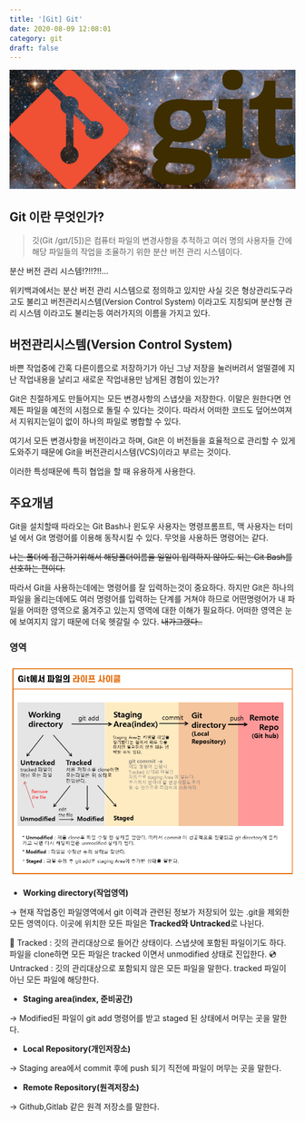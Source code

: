 ```yaml
---
title: '[Git] Git'
date: 2020-08-09 12:08:01
category: git
draft: false
---
```


![](./images/git_galaxy.png)

## Git 이란 무엇인가?

> 깃(Git /ɡɪt/[5])은 컴퓨터 파일의 변경사항을 추적하고 여러 명의 사용자들 간에 해당 파일들의 작업을 조율하기 위한 분산 버전 관리 시스템이다.

분산 버전 관리 시스템!?!!?!!...

위키백과에서는 분산 버전 관리 시스템으로 정의하고 있지만 사실 깃은 형상관리도구라고도 불리고 버전관리시스템(Version Control System) 이라고도 지칭되며 분산형 관리 시스템 이라고도 불리는등 여러가지의 이름을 가지고 있다.

## 버전관리시스템(Version Control System)

바쁜 작업중에 간혹 다른이름으로 저장하기가 아닌 그냥 저장을 눌러버려서 얼떨결에 지난 작업내용을 날리고 새로운 작업내용만 남게된 경험이 있는가?

Git은 친절하게도 만들어지는 모든 변경사항의 스냅샷을 저장한다. 이말은 원한다면 언제든 파일을 예전의 시점으로 돌릴 수 있다는 것이다. 따라서 어떠한 코드도 덮어쓰여져서 지워지는일이 없이 하나의 파일로 병합할 수 있다.

여기서 모든 변경사항을 버전이라고 하며, Git은 이 버전들을 효율적으로 관리할 수 있게 도와주기 때문에 Git을 버전관리시스템(VCS)이라고 부르는 것이다.

이러한 특성때문에 특히 협업을 할 때 유용하게 사용한다.

## 주요개념

Git을 설치할때 따라오는 Git Bash나 윈도우 사용자는 명령프롬프트, 맥 사용자는 터미널 에서 Git 명령어를 이용해 동작시킬 수 있다. 무엇을 사용하든 명령어는 같다.

~~나는 폴더에 접근하기위해서 해당폴더이름을 일일이 입력하지 않아도 되는 Git Bash를 선호하는 편이다.~~

따라서 Git을 사용하는데에는 명령어를 잘 입력하는것이 중요하다. 하지만 Git은 하나의 파일을 올리는데에도 여러 명령어를 입력하는 단계를 거쳐야 하므로 어떤명령어가 내 파일을 어떠한 영역으로 옮겨주고 있는지 영역에 대한 이해가 필요하다. 어떠한 영역은 눈에 보여지지 않기 때문에 더욱 헷갈릴 수 있다. ~~내가그랬다..~~

### 영역

![](./images/fixed_lifecycle.png)

- **Working directory(작업영역)**

→ 현재 작업중인 파일영역에서 git 이력과 관련된 정보가 저장되어 있는 .git을 제외한 모든 영역이다. 이곳에 위치한 모든 파일은 **Tracked와 Untracked**로 나뉜다.

&#128192; Tracked : 깃의 관리대상으로 들어간 상태이다. 스냅샷에 포함된 파일이기도 하다. 파일을 clone하면 모든 파일은 tracked 이면서 unmodified 상태로 진입한다.
&#128191; Untracked : 깃의 관리대상으로 포함되지 않은 모든 파일을 말한다. tracked 파일이 아닌 모든 파일에 해당한다.

- **Staging area(index, 준비공간)**

→ Modified된 파일이 git add 명령어를 받고 staged 된 상태에서 머무는 곳을 말한다.

- **Local Repository(개인저장소)**

→ Staging area에서 commit 후에 push 되기 직전에 파일이 머무는 곳을 말한다.

- **Remote Repository(원격저장소)**

→ Github,Gitlab 같은 원격 저장소를 말한다.

